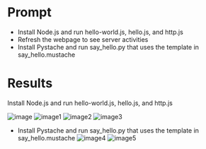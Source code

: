 # Prompt

- Install Node.js and run hello-world.js, hello.js, and http.js
- Refresh the webpage to see server activities
- Install Pystache and run say_hello.py that uses the template in say_hello.mustache


# Results

Install Node.js and run hello-world.js, hello.js, and http.js

![image](https://github.com/LMBernal/CPE322/blob/main/labs/Lab%206%20%E2%80%94%20Node.js%20and%20Pystache/images/image.png)
![image1](https://github.com/LMBernal/CPE322/blob/main/labs/Lab%206%20%E2%80%94%20Node.js%20and%20Pystache/images/image1.png)
![image2](https://github.com/LMBernal/CPE322/blob/main/labs/Lab%206%20%E2%80%94%20Node.js%20and%20Pystache/images/image2.png)
![image3](https://github.com/LMBernal/CPE322/blob/main/labs/Lab%206%20%E2%80%94%20Node.js%20and%20Pystache/images/image3.png)

- Install Pystache and run say_hello.py that uses the template in say_hello.mustache
![image4](https://github.com/LMBernal/CPE322/blob/main/labs/Lab%206%20%E2%80%94%20Node.js%20and%20Pystache/images/image4.png)
![image5](https://github.com/LMBernal/CPE322/blob/main/labs/Lab%206%20%E2%80%94%20Node.js%20and%20Pystache/images/image5.png)
